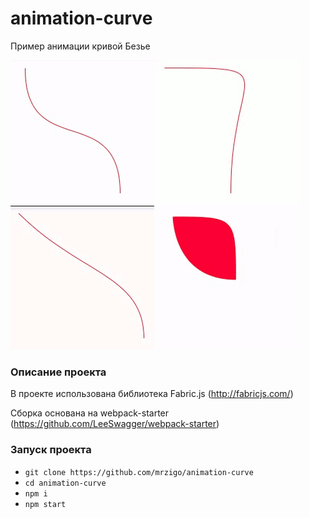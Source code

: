 # animation-curve
Пример анимации кривой Безье

![alt text](https://raw.githubusercontent.com/mrzigo/animation-curve/master/doc/1.gif)
![alt text](https://raw.githubusercontent.com/mrzigo/animation-curve/master/doc/2.gif)
![alt text](https://raw.githubusercontent.com/mrzigo/animation-curve/master/doc/3.gif)
![alt text](https://raw.githubusercontent.com/mrzigo/animation-curve/master/doc/4.gif)

### Описание проекта
В проекте использована библиотека Fabric.js (http://fabricjs.com/)

Сборка основана на webpack-starter (https://github.com/LeeSwagger/webpack-starter)

### Запуск проекта
* `git clone https://github.com/mrzigo/animation-curve`
* `cd animation-curve`
* `npm i`
* `npm start`
